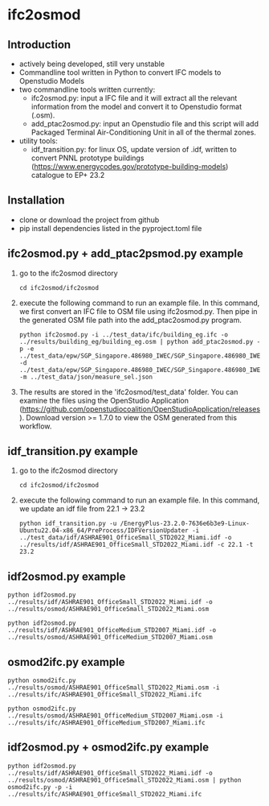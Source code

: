 # ifc2osmod
## Introduction
- actively being developed, still very unstable
- Commandline tool written in Python to convert IFC models to Openstudio Models
- two commandline tools written currently:
    - ifc2osmod.py: input a IFC file and it will extract all the relevant information from the model and convert it to Openstudio format (.osm).
    - add_ptac2osmod.py: input an Openstudio file and this script will add Packaged Terminal Air-Conditioning Unit in all of the thermal zones.
- utility tools:
    - idf_transition.py: for linux OS, update version of .idf, written to convert PNNL prototype buildings (https://www.energycodes.gov/prototype-building-models) catalogue to EP+ 23.2 

## Installation
- clone or download the project from github
- pip install dependencies listed in the pyproject.toml file

## ifc2osmod.py + add_ptac2psmod.py example
1. go to the ifc2osmod directory 
    ```
    cd ifc2osmod/ifc2osmod
    ```
2. execute the following command to run an example file. In this command, we first convert an IFC file to OSM file using ifc2osmod.py. Then pipe in the generated OSM file path into the add_ptac2osmod.py program.
    ```
    python ifc2osmod.py -i ../test_data/ifc/building_eg.ifc -o ../results/building_eg/building_eg.osm | python add_ptac2osmod.py -p -e ../test_data/epw/SGP_Singapore.486980_IWEC/SGP_Singapore.486980_IWEC.epw -d ../test_data/epw/SGP_Singapore.486980_IWEC/SGP_Singapore.486980_IWEC.ddy -m ../test_data/json/measure_sel.json
    ```
3. The results are stored in the 'ifc2osmod/test_data' folder. You can examine the files using the OpenStudio Application (https://github.com/openstudiocoalition/OpenStudioApplication/releases). Download version >= 1.7.0 to view the OSM generated from this workflow.

## idf_transition.py example
1. go to the ifc2osmod directory 
    ```
    cd ifc2osmod/ifc2osmod
    ```
2. execute the following command to run an example file. In this command, we update an idf file from 22.1 -> 23.2
    ```
    python idf_transition.py -u /EnergyPlus-23.2.0-7636e6b3e9-Linux-Ubuntu22.04-x86_64/PreProcess/IDFVersionUpdater -i ../test_data/idf/ASHRAE901_OfficeSmall_STD2022_Miami.idf -o ../results/idf/ASHRAE901_OfficeSmall_STD2022_Miami.idf -c 22.1 -t 23.2
    ```

## idf2osmod.py example
```
python idf2osmod.py ../results/idf/ASHRAE901_OfficeSmall_STD2022_Miami.idf -o ../results/osmod/ASHRAE901_OfficeSmall_STD2022_Miami.osm
```
```
python idf2osmod.py ../results/idf/ASHRAE901_OfficeMedium_STD2007_Miami.idf -o ../results/osmod/ASHRAE901_OfficeMedium_STD2007_Miami.osm
```

## osmod2ifc.py example
```
python osmod2ifc.py ../results/osmod/ASHRAE901_OfficeSmall_STD2022_Miami.osm -i ../results/ifc/ASHRAE901_OfficeSmall_STD2022_Miami.ifc
```
```
python osmod2ifc.py ../results/osmod/ASHRAE901_OfficeMedium_STD2007_Miami.osm -i ../results/ifc/ASHRAE901_OfficeMedium_STD2007_Miami.ifc
```

## idf2osmod.py + osmod2ifc.py example

```
python idf2osmod.py ../results/idf/ASHRAE901_OfficeSmall_STD2022_Miami.idf -o ../results/osmod/ASHRAE901_OfficeSmall_STD2022_Miami.osm | python osmod2ifc.py -p -i ../results/ifc/ASHRAE901_OfficeSmall_STD2022_Miami.ifc
```